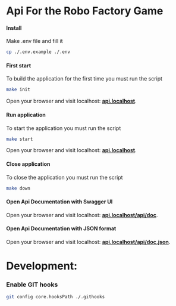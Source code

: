 # Api For the Robo Factory Game

#### Install

Make .env file and fill it

```bash 
cp ./.env.example ./.env
```

#### First start

To build the application for the first time you must run the script

```bash
make init
```

Open your browser and visit localhost: **[api.localhost](http://api.localhost)**.

#### Run application

To start the application you must run the script

```bash
make start
```

Open your browser and visit localhost: **[api.localhost](http://api.localhost)**.

#### Close application

To close the application you must run the script

```bash
make down
```

#### Open Api Documentation with Swagger UI
Open your browser and visit localhost: **[api.localhost/api/doc](http://api.localhost/api/doc)**.

#### Open Api Documentation with JSON format
Open your browser and visit localhost: **[api.localhost/api/doc.json](http://api.localhost/api/doc.json)**.


# Development:
### Enable GIT hooks
```bash
git config core.hooksPath ./.githooks
